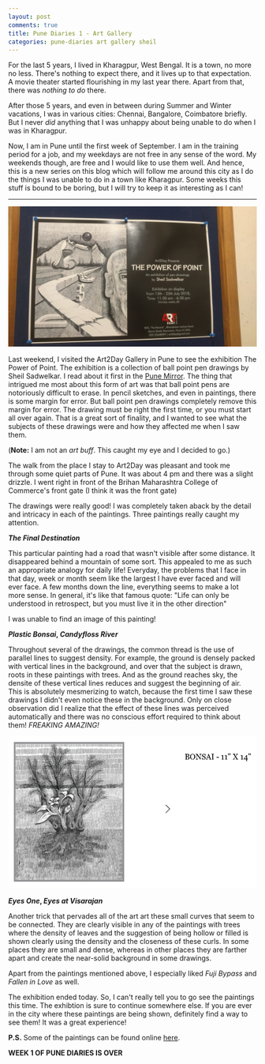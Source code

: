 ```yaml
---
layout: post
comments: true
title: Pune Diaries 1 - Art Gallery
categories: pune-diaries art gallery sheil
---
```


For the last 5 years, I lived in Kharagpur, West Bengal. It is a town, no more
no less. There's nothing to expect there, and it lives up to that expectation. A
movie theater started flourishing in my last year there. Apart from that, there
was _nothing to do_ there.

After those 5 years, and even in between during Summer and Winter vacations, I
was in various cities: Chennai, Bangalore, Coimbatore briefly. But I never _did_
anything that I was unhappy about being unable to do when I was in Kharagpur.

Now, I am in Pune until the first week of September. I am in the training period
for a job, and my weekdays are not free in any sense of the word. My weekends
though, are free and I would like to use them well. And hence, this is a new
series on this blog which will follow me around this city as I do the things I
was unable to do in a town like Kharagpur. Some weeks this stuff is bound to be
boring, but I will try to keep it as interesting as I can!

***

![img](/public/img/pune-diaries-12.jpg)

Last weekend, I visited the Art2Day Gallery in Pune to see the exhibition
The Power of Point. The exhibition is a collection of ball point pen drawings by
Sheil Sadwelkar. I read about it first in the [Pune Mirror][1]. The thing that
intrigued me most about this form of art was that ball point pens are
notoriously difficult to erase. In pencil sketches, and even in paintings, there
is some margin for error. But ball point pen drawings completely remove this
margin for error. The drawing must be right the first time, or you must start
all over again. That is a great sort of finality, and I wanted to see what the
subjects of these drawings were and how they affected me when I saw them.

(**Note:** I am not an _art buff_. This caught my eye and I decided to go.)

The walk from the place I stay to Art2Day was pleasant and took me through some
quiet parts of Pune. It was about 4 pm and there was a slight drizzle. I went
right in front of the Brihan Maharashtra College of Commerce's front gate (I
think it was the front gate)

The drawings were really good! I was completely taken aback by the detail and
intricacy in each of the paintings. Three paintings really caught my attention.

**_The Final Destination_**

This particular painting had a road that wasn't visible after some distance. It
disappeared behind a mountain of some sort. This appealed to me as such an
appropriate analogy for daily life! Everyday, the problems that I face in that
day, week or month seem like the largest I have ever faced and will ever face. A
few months down the line, everything seems to make a lot more sense. In general,
it's like that famous quote: "Life can only be understood in retrospect, but you
must live it in the other direction"

I was unable to find an image of this painting!

**_Plastic Bonsai_, _Candyfloss River_**

Throughout several of the drawings, the common thread is the use of parallel
lines to suggest density. For example, the ground is densely packed with
vertical lines in the background, and over that the subject is drawn, roots in
these paintings with trees. And as the ground reaches sky, the densite of these
vertical lines reduces and suggest the beginning of air. This is absolutely
mesmerizing to watch, because the first time I saw these drawings I didn't even
notice these in the background. Only on close observation did I realize that the
effect of these lines was perceived automatically and there was no conscious
effort required to think about them! _FREAKING AMAZING!_

[![img](/public/img/pune-diaries-11.png)][3]

**_Eyes One_, _Eyes at Visarajan_**

Another trick that pervades all of the art art these small curves that seem to
be connected. They are clearly visible in any of the paintings with trees where
the density of leaves and the suggestion of being hollow or filled is shown
clearly using the density and the closeness of these curls. In some places they
are small and dense, whereas in other places they are farther apart and create
the near-solid background in some drawings.

Apart from the paintings mentioned above, I especially liked _Fuji Bypass_ and
_Fallen in Love_ as well.

The exhibition ended today. So, I can't really tell you to go see the paintings
this time. The exhibtion is sure to continue somewhere else. If you are ever in
the city where these paintings are being shown, definitely find a way to see
them! It was a great experience!

**P.S.** Some of the paintings can be found online [here][2].

**WEEK 1 OF PUNE DIARIES IS OVER**

[1]: https://punemirror.indiatimes.com/entertainment/unwind/pen-mode/articleshow/64994024.cms
[2]: https://www.sheilsadwelkar.com/the-shades
[3]: https://www.sheilsadwelkar.com/fullscreen-page/comp-jg9asnel/af18d31c-d72b-4155-9b56-8c70e347aede/1/%3Fi%3D1%26p%3Db16sa%26s%3Dstyle-jgofcjb7
